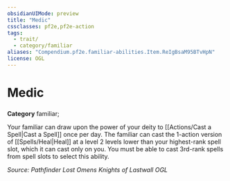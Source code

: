 ```yaml
---
obsidianUIMode: preview
title: "Medic"
cssclasses: pf2e,pf2e-action
tags:
  - trait/
  - category/familiar
aliases: "Compendium.pf2e.familiar-abilities.Item.ReIgBsaM95BTvHpN"
license: OGL
---
```

# Medic

### 

**Category** familiar; 




Your familiar can draw upon the power of your deity to [[Actions/Cast a Spell|Cast a Spell]] once per day. The familiar can cast the 1-action version of [[Spells/Heal|Heal]] at a level 2 levels lower than your highest-rank spell slot, which it can cast only on you. You must be able to cast 3rd-rank spells from spell slots to select this ability.

*Source: Pathfinder Lost Omens Knights of Lastwall*
*OGL*